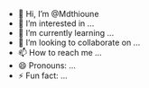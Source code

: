 - 👋 Hi, I’m @Mdthioune
- 👀 I’m interested in ...
- 🌱 I’m currently learning ...
- 💞️ I’m looking to collaborate on ...
- 📫 How to reach me ...
- 😄 Pronouns: ...
- ⚡ Fun fact: ...

<!---
Mdthioune/Mdthioune is a ✨ special ✨ repository because its `README.md` (this file) appears on your GitHub profile.
You can click the Preview link to take a look at your changes.
--->
